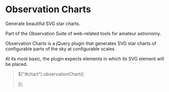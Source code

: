 Observation Charts
==================

Generate beautiful SVG star charts.

Part of the Observation Suite of web-related tools for amateur
astronomy.

Observation Charts is a jQuery plugin that generates SVG star charts of
configurable parts of the sky at configurable scales.

At its most basic, the plugin expects elements in which its SVG
element will be placed.

> $("#chart").observationChart({
>   
> 
> });



